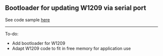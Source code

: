 ## Bootloader for updating W1209 via serial port

See code sample [here](https://github.com/rtek1000/stm8-bootloader)

------------

To-do:

- Add bootloader for W1209
- Adapt W1209 code to fit in free memory for application use
